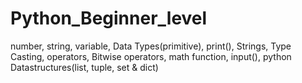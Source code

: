 # Python_Beginner_level
number, string, variable, Data Types(primitive), print(), Strings, Type Casting, operators, Bitwise operators, math function, input(), python Datastructures(list, tuple, set
& dict)
